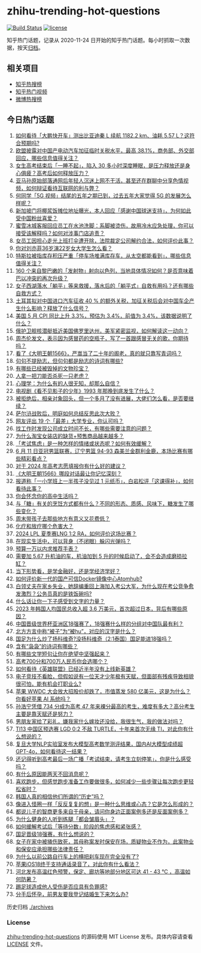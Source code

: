 # zhihu-trending-hot-questions

[![Build Status](https://github.com/justjavac/zhihu-trending-hot-questions/workflows/ci/badge.svg?branch=master)](https://github.com/justjavac/zhihu-trending-hot-questions/actions)
[![license](https://img.shields.io/github/license/justjavac/zhihu-trending-hot-questions)](https://github.com/justjavac/zhihu-trending-hot-questions/blob/master/LICENSE)

知乎热门话题，记录从 2020-11-24
日开始的知乎热门话题。每小时抓取一次数据，按天[归档](./archives)。

## 相关项目

- [知乎热搜榜](https://github.com/justjavac/zhihu-trending-top-search)
- [知乎热门视频](https://github.com/justjavac/zhihu-trending-hot-video)
- [微博热搜榜](https://github.com/justjavac/weibo-trending-hot-search)

## 今日热门话题

<!-- BEGIN -->
<!-- 最后更新时间 Thu Jun 13 2024 07:17:06 GMT+0800 (China Standard Time) -->

1. [如何看待「大鹏快开车」测出比亚迪秦 L 续航 1182.2 km、油耗 5.57 L？这符合预期吗?](https://www.zhihu.com/question/658701783)
1. [欧盟披露对中国产电动汽车加征临时关税水平，最高 38.1%，商务部、外交部回应，哪些信息值得关注？](https://www.zhihu.com/question/658733692)
1. [女生高考结束后「一睡不起」，陷入 30 多小时深度睡眠，是压力释放还是身心俱疲？高考后如何释放压力？](https://www.zhihu.com/question/658705122)
1. [亚马孙原始部落通网后年轻人沉迷上网不干活，甚至还在群聊中分享色情视频，如何辩证看待互联网的利与弊？](https://www.zhihu.com/question/658633531)
1. [何同学「5G 视频」结尾的五年之期已到，过去五年大家觉得 5G 的发展怎么样呢？](https://www.zhihu.com/question/658208776)
1. [新加坡门将椰浆饭摊位地址曝光，本人回应「感谢中国球迷支持」，为何如此受中国粉丝喜爱？](https://www.zhihu.com/question/658706612)
1. [蜜雪冰城客服回应员工在水池洗脚：系脚被烫伤，故用冷水应急处理，你可以接受该解释吗？如何对涉事门店追责？](https://www.zhihu.com/question/658618742)
1. [女员工因担心走光上班打伞遭开除，法院裁定公司解约合法，如何评价此事？](https://www.zhihu.com/question/658710999)
1. [你对刘亦菲36岁演22岁女大学生怎么看？](https://www.zhihu.com/question/658507089)
1. [特斯拉被指库存积压严重「停车场堆满库存车，从太空都能看到」，哪些信息值得关注？](https://www.zhihu.com/question/658671001)
1. [160 个来自黎巴嫩的「发射物」射向以色列，当地具体情况如何？是否意味着巴以冲突的再次升级？](https://www.zhihu.com/question/658730686)
1. [女子西湖落水「躺平」等来救援，落水后的「躺平式」自救有用吗？还有哪些自救方式？](https://www.zhihu.com/question/658606516)
1. [土耳其拟对中国进口汽车征收 40 % 的额外关税，加征关税后会对中国车企产生什么影响？释放了什么信号？](https://www.zhihu.com/question/658619432)
1. [美国 5 月 CPI 同比上升 3.3%，预估为 3.4%，前值为 3.4%，该数据说明了什么？](https://www.zhihu.com/question/658755825)
1. [俄护卫舰核潜艇抵近美国佛罗里达州，美军紧密监视，如何解读这一动向？](https://www.zhihu.com/question/658746252)
1. [周杰伦发文，表示因为感冒药的空瓶子，写了一首跟感冒无关的歌，你期待吗？](https://www.zhihu.com/question/658698273)
1. [看了《大明王朝1566》，严嵩当了二十年的阁老，真的就只靠写青词吗？](https://www.zhihu.com/question/658380198)
1. [句句不提励志，但句句都是励志的诗词有哪些?](https://www.zhihu.com/question/658675165)
1. [有哪些已经被毁掉的文物珍宝？](https://www.zhihu.com/question/284979676)
1. [人拿一把刀能否杀死一只老虎？](https://www.zhihu.com/question/418970163)
1. [心理学：为什么有的人很无知，却那么自信？](https://www.zhihu.com/question/658289375)
1. [电视剧《看不见影子的少年》1993 年那晚到底发生了什么？](https://www.zhihu.com/question/658512328)
1. [被拒绝后，相亲对象回头，但一个多月了没有进展，大佬们怎么看，是否要继续？](https://www.zhihu.com/question/658620909)
1. [萨尔浒战败后，明庭如何总结反思此次大败？](https://www.zhihu.com/question/614359234)
1. [网友评出 19 个「最差」大学专业，你认可吗？](https://www.zhihu.com/question/654522668)
1. [找工作时发现公司成立时间不长，有哪些需要注意的问题？](https://www.zhihu.com/question/657941294)
1. [为什么淘宝女装店的缺货+预售商品越来越多？](https://www.zhihu.com/question/495776966)
1. [「考试焦虑」是一种怎样的情绪或状态呢？如何有效缓解？](https://www.zhihu.com/question/658169314)
1. [6 月 11 日亚冠男篮联赛，辽宁男篮 94-93 森美兰金群利金鹿，本场比赛有哪些精彩看点？](https://www.zhihu.com/question/658701443)
1. [对于 2024 年高考志愿填报你有什么好的建议？](https://www.zhihu.com/question/656737901)
1. [《大明王朝1566》哪段对话最让你记忆深刻？](https://www.zhihu.com/question/657698029)
1. [报道称「一小学班上一半孩子没见过 1 元纸币」，白岩松评「这课得补」，如何看待此事？](https://www.zhihu.com/question/658631453)
1. [你会怀念你的高中生活吗？](https://www.zhihu.com/question/657072603)
1. [与「糖」有关的烹饪方式都有什么？不同的形态、质感、风味下，糖发生了哪些变化？](https://www.zhihu.com/question/657329884)
1. [周末带孩子去那些地方有意义又花费低？](https://www.zhihu.com/question/658419883)
1. [化疗和放疗哪个危害大？](https://www.zhihu.com/question/483886080)
1. [2024 LPL 夏季赛LNG 1:2 RA，如何评价这场比赛？](https://www.zhihu.com/question/658729341)
1. [在现实生活中，可以背身（不闭眼）躲闪光弹吗？](https://www.zhihu.com/question/270417071)
1. [预算一万以内求推荐手表？](https://www.zhihu.com/question/656191861)
1. [需要加 5.67 升机油的车，机油加到 5 升的时候启动了，会不会造成磨损拉缸？](https://www.zhihu.com/question/656080007)
1. [当下形势看，是学金融好，还是学经济学好？](https://www.zhihu.com/question/324234585)
1. [如何评价新一代的国产可信Docker镜像中心Atomhub?](https://www.zhihu.com/question/658717880)
1. [白领丈夫在家乡失业，她辞编重回上海加入考公大军，为什么现在考公竞争愈发激烈？公务员真的是铁饭碗吗?](https://www.zhihu.com/question/658615414)
1. [什么话让你一下子感受到文字的力量？](https://www.zhihu.com/question/639336442)
1. [2023 年韩国人均国民总收入超 3.6 万美元，首次超过日本，背后有哪些原因？](https://www.zhihu.com/question/658670999)
1. [中国晋级世界杯亚洲区18强赛了，18强赛什么样的分组对中国队最有利？](https://www.zhihu.com/question/658711275)
1. [北方方言中称“被子”为“被hu”，对应的汉字是什么？](https://www.zhihu.com/question/658613073)
1. [国足为什么炒了扬科维奇?没扬科维奇（2:1泰国）国足能进18强吗？](https://www.zhihu.com/question/658674845)
1. [含有“袅袅”的诗词有哪些？](https://www.zhihu.com/question/658623267)
1. [有哪些文学短句让你在绝望中坚强起来？](https://www.zhihu.com/question/658641658)
1. [高考700分和700万人民币你会选哪个？](https://www.zhihu.com/question/658507027)
1. [如何看待《英雄联盟》已经近半年没有上线新英雄？](https://www.zhihu.com/question/657926473)
1. [电子竞技不看脸，但假如说有一位天才少年极有天赋，但面部有残疾导致相貌很可怕，能有机会打职业么?](https://www.zhihu.com/question/657595392)
1. [苹果 WWDC 大会放大招股价却跌了，市值蒸发 580 亿美元，这是为什么？你看好苹果 AI 系统吗？](https://www.zhihu.com/question/658632987)
1. [孙浩宁凭借 734 分成为高考 47 年来裸分最高的考生，难度有多大？高分考生主要是靠天赋还是努力？](https://www.zhihu.com/question/658564066)
1. [男朋友家给了彩礼，嫌我家什么嫁妆还没给，我很生气，我的做法对吗？](https://www.zhihu.com/question/657482588)
1. [TI13 中国区预选赛 LGD 0:2 不敌 TURTLE，十年来首次无缘 TI，对此你有什么想说的？](https://www.zhihu.com/question/658719295)
1. [复旦大学NLP实验室发布大模型高考数学测评结果，国内AI大模型成绩超GPT-4o，如何看待这一结果？](https://www.zhihu.com/question/658712554)
1. [还记得听到高考最后一场广播「考试结束，请考生立刻停笔」，你是什么感受吗？](https://www.zhihu.com/question/656586275)
1. [有什么原因能两天不回消息呢？](https://www.zhihu.com/question/658574129)
1. [喜欢跑步，但感觉跑步准备工作要做很多，如何减少一些步骤让每次跑步更轻松省时？](https://www.zhihu.com/question/658422549)
1. [韩国人真的相信他们所谓的“历史”吗？](https://www.zhihu.com/question/644296605)
1. [像进入怪圈一样「反反复复的想」是一种什么思维或心态？它是怎么形成的？](https://www.zhihu.com/question/658368065)
1. [都说儿子的智商更多来自于母亲，请问你身边正面案例多还是反面案例多？](https://www.zhihu.com/question/658345591)
1. [为什么健身的人听到练腿「都会皱眉头」？](https://www.zhihu.com/question/657276794)
1. [如何缓解考试后「等待分数」阶段的焦虑感和紧张感？](https://www.zhihu.com/question/658169344)
1. [国足晋级18强赛，有什么想说的？](https://www.zhihu.com/question/658671161)
1. [女子在家中被捅伤致死，其母称案发时保安在场，质疑物业不作为，此案物业和保安应承担哪些法律责任？](https://www.zhihu.com/question/658642255)
1. [为什么以前公路自行车上的横把刹车现在完全没有了?](https://www.zhihu.com/question/658533083)
1. [苹果iOS18终于支持通话录音了，对此你有什么看法？](https://www.zhihu.com/question/658610278)
1. [河北发布高温红色预警，保定、廊坊等地部分地区可达 41 - 43 ℃ ，高温如何防暑？](https://www.zhihu.com/question/658703231)
1. [踢足球造成他人受伤是否应具有负罪感?](https://www.zhihu.com/question/654111595)
1. [分手后怀孕，前男友要我登记结婚生下来怎么办?](https://www.zhihu.com/question/658674733)

<!-- END -->

历史归档 [./archives](./archives)

### License

[zhihu-trending-hot-questions](https://github.com/justjavac/zhihu-trending-hot-questions)
的源码使用 MIT License 发布。具体内容请查看 [LICENSE](./LICENSE) 文件。
